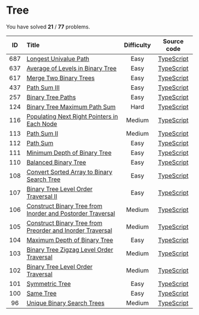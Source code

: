 # Tree 
 You have solved  **21** / **77** problems.

| ID | Title | Difficulty | Source code |
|:--:|:-----|:-----:|:-----:|
| 687 | [Longest Univalue Path](https://leetcode.com/problems/longest-univalue-path/)| Easy | [TypeScript](../src/problems/687.longest-univalue-path/index.ts) |
| 637 | [Average of Levels in Binary Tree](https://leetcode.com/problems/average-of-levels-in-binary-tree/)| Easy | [TypeScript](../src/problems/637.average-of-levels-in-binary-tree/index.ts) |
| 617 | [Merge Two Binary Trees](https://leetcode.com/problems/merge-two-binary-trees/)| Easy | [TypeScript](../src/problems/617.merge-two-binary-trees/index.ts) |
| 437 | [Path Sum III](https://leetcode.com/problems/path-sum-iii/)| Easy | [TypeScript](../src/problems/437.path-sum-iii/index.ts) |
| 257 | [Binary Tree Paths](https://leetcode.com/problems/binary-tree-paths/)| Easy | [TypeScript](../src/problems/257.binary-tree-paths/index.ts) |
| 124 | [Binary Tree Maximum Path Sum](https://leetcode.com/problems/binary-tree-maximum-path-sum/)| Hard | [TypeScript](../src/problems/124.binary-tree-maximum-path-sum/index.ts) |
| 116 | [Populating Next Right Pointers in Each Node](https://leetcode.com/problems/populating-next-right-pointers-in-each-node/)| Medium | [TypeScript](../src/problems/116.populating-next-right-pointers-in-each-node/index.ts) |
| 113 | [Path Sum II](https://leetcode.com/problems/path-sum-ii/)| Medium | [TypeScript](../src/problems/113.path-sum-ii/index.ts) |
| 112 | [Path Sum](https://leetcode.com/problems/path-sum/)| Easy | [TypeScript](../src/problems/112.path-sum/index.ts) |
| 111 | [Minimum Depth of Binary Tree](https://leetcode.com/problems/minimum-depth-of-binary-tree/)| Easy | [TypeScript](../src/problems/111.minimum-depth-of-binary-tree/index.ts) |
| 110 | [Balanced Binary Tree](https://leetcode.com/problems/balanced-binary-tree/)| Easy | [TypeScript](../src/problems/110.balanced-binary-tree/index.ts) |
| 108 | [Convert Sorted Array to Binary Search Tree](https://leetcode.com/problems/convert-sorted-array-to-binary-search-tree/)| Easy | [TypeScript](../src/problems/108.convert-sorted-array-to-binary-search-tree/index.ts) |
| 107 | [Binary Tree Level Order Traversal II](https://leetcode.com/problems/binary-tree-level-order-traversal-ii/)| Easy | [TypeScript](../src/problems/107.binary-tree-level-order-traversal-ii/index.ts) |
| 106 | [Construct Binary Tree from Inorder and Postorder Traversal](https://leetcode.com/problems/construct-binary-tree-from-inorder-and-postorder-traversal/)| Medium | [TypeScript](../src/problems/106.construct-binary-tree-from-inorder-and-postorder-traversal/index.ts) |
| 105 | [Construct Binary Tree from Preorder and Inorder Traversal](https://leetcode.com/problems/construct-binary-tree-from-preorder-and-inorder-traversal/)| Medium | [TypeScript](../src/problems/105.construct-binary-tree-from-preorder-and-inorder-traversal/index.ts) |
| 104 | [Maximum Depth of Binary Tree](https://leetcode.com/problems/maximum-depth-of-binary-tree/)| Easy | [TypeScript](../src/problems/104.maximum-depth-of-binary-tree/index.ts) |
| 103 | [Binary Tree Zigzag Level Order Traversal](https://leetcode.com/problems/binary-tree-zigzag-level-order-traversal/)| Medium | [TypeScript](../src/problems/103.binary-tree-zigzag-level-order-traversal/index.ts) |
| 102 | [Binary Tree Level Order Traversal](https://leetcode.com/problems/binary-tree-level-order-traversal/)| Medium | [TypeScript](../src/problems/102.binary-tree-level-order-traversal/index.ts) |
| 101 | [Symmetric Tree](https://leetcode.com/problems/symmetric-tree/)| Easy | [TypeScript](../src/problems/101.symmetric-tree/index.ts) |
| 100 | [Same Tree](https://leetcode.com/problems/same-tree/)| Easy | [TypeScript](../src/problems/100.same-tree/index.ts) |
| 96 | [Unique Binary Search Trees](https://leetcode.com/problems/unique-binary-search-trees/)| Medium | [TypeScript](../src/problems/96.unique-binary-search-trees/index.ts) |
